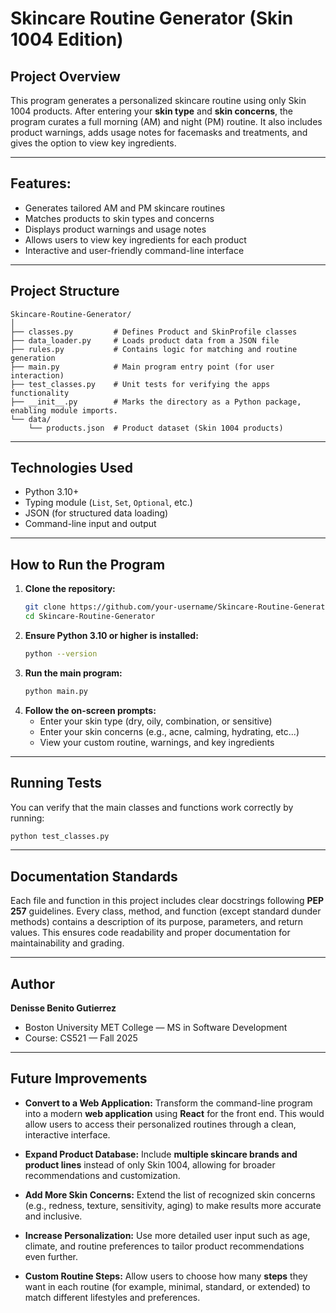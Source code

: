 # **Skincare Routine Generator (Skin 1004 Edition)**

## Project Overview

This program generates a personalized skincare routine using only Skin 1004 products.
After entering your **skin type** and **skin concerns**, the program curates a full morning (AM) and night (PM) routine.
It also includes product warnings, adds usage notes for facemasks and treatments, and gives the option to view key ingredients.

---
## Features:

* Generates tailored AM and PM skincare routines
* Matches products to skin types and concerns
* Displays product warnings and usage notes
* Allows users to view key ingredients for each product
* Interactive and user-friendly command-line interface
  
---
## Project Structure
```
Skincare-Routine-Generator/
│
├── classes.py         # Defines Product and SkinProfile classes
├── data_loader.py     # Loads product data from a JSON file
├── rules.py           # Contains logic for matching and routine generation
├── main.py            # Main program entry point (for user interaction)
├── test_classes.py    # Unit tests for verifying the apps functionality
├── __init__.py        # Marks the directory as a Python package, enabling module imports.
└── data/
    └── products.json  # Product dataset (Skin 1004 products)
```

---
## Technologies Used
* Python 3.10+
* Typing module (`List`, `Set`, `Optional`, etc.)
* JSON (for structured data loading)
* Command-line input and output

---
## How to Run the Program

1. **Clone the repository:**
    ```bash
    git clone https://github.com/your-username/Skincare-Routine-Generator.git
    cd Skincare-Routine-Generator
    ```
2. **Ensure Python 3.10 or higher is installed:**
   ```bash
   python --version
   ```
3. **Run the main program:**
   ```bash
   python main.py
   ```
5. **Follow the on-screen prompts:**
   * Enter your skin type (dry, oily, combination, or sensitive)
   * Enter your skin concerns (e.g., acne, calming, hydrating, etc...)
   * View your custom routine, warnings, and key ingredients

---
## Running Tests

You can verify that the main classes and functions work correctly by running:
```bash
python test_classes.py
```

---
## Documentation Standards

Each file and function in this project includes clear docstrings following **PEP 257** guidelines.
Every class, method, and function (except standard dunder methods) contains a description of its purpose, parameters, and return values.
This ensures code readability and proper documentation for maintainability and grading.

---
## Author

**Denisse Benito Gutierrez**

- Boston University MET College — MS in Software Development
- Course: CS521 — Fall 2025

---
## Future Improvements

* **Convert to a Web Application:**
  Transform the command-line program into a modern **web application** using **React** for the front end.
  This would allow users to access their personalized routines through a clean, interactive interface.

* **Expand Product Database:**
  Include **multiple skincare brands and product lines** instead of only Skin 1004, allowing for broader recommendations and customization.

* **Add More Skin Concerns:**
  Extend the list of recognized skin concerns (e.g., redness, texture, sensitivity, aging) to make results more accurate and inclusive.

* **Increase Personalization:**
  Use more detailed user input such as age, climate, and routine preferences to tailor product recommendations even further.

* **Custom Routine Steps:**
  Allow users to choose how many **steps** they want in each routine (for example, minimal, standard, or extended) to match different lifestyles and preferences.



